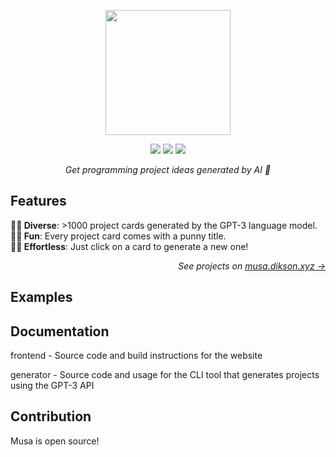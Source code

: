 <div align="center">
  <p>
    <a href="https://musa.dikson.xyz">
    <img src="https://user-images.githubusercontent.com/49994083/168507729-4ecca925-fe72-47ff-bedf-6705e2b60112.png" height="200px">
    </a>
  </p>
  
  <div>
    <img src="https://img.shields.io/github/license/facebook/react?color=fcf&style=flat-square">
    <img src="https://img.shields.io/github/stars/facebook/react?color=fcf&style=flat-square"> <!-- edit this later -->
    <img src="https://img.shields.io/github/followers/diksown?color=fcf&label=follow%20%40diksown&logo=github&style=flat-square">
  </div>
  
  <i>Get programming project ideas generated by AI 🎨</i>
</div>

<h2>Features</h2>

<b>🏋🏻 Diverse</b>: >1000 project cards generated by the GPT-3 language model.  
<b>🤸🏻 Fun</b>: Every project card comes with a punny title.  
<b>🧘🏻 Effortless</b>: Just click on a card to generate a new one!  
<p align="right"><em>See projects on <a href="https://musa.dikson.xyz">musa.dikson.xyz →</a></em></p>

<h2>Examples</h2>

<h2>Documentation</h2>

frontend - Source code and build instructions for the website

generator - Source code and usage for the CLI tool that generates projects using the GPT-3 API

<h2>Contribution</h2>

Musa is open source!
